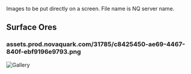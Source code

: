 Images to be put directly on a screen. File name is NQ server name.

## Surface Ores
### assets.prod.novaquark.com/31785/c8425450-ae69-4467-840f-ebf9196e9793.png
![Gallery](https://raw.githubusercontent.com/d6rks1lv3rz3r0/DU-Modern-Screen-Flair/main/Stills/assets.prod.novaquark.com31785c8425450-ae69-4467-840f-ebf9196e9793.png)
